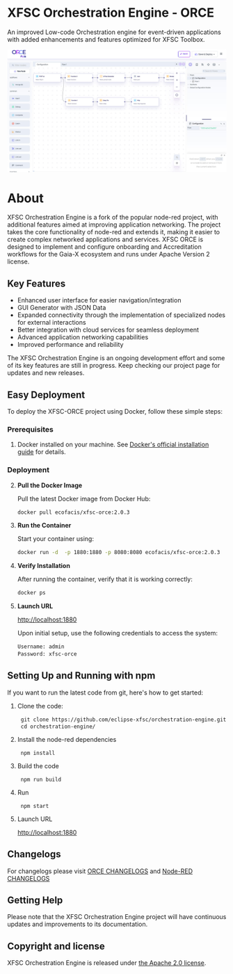 # XFSC Orchestration Engine - ORCE

An improved Low-code Orchestration engine for event-driven applications with added enhancements and features optimized for XFSC Toolbox.

![XFSC Orchestration Engine: Low-code programming for event-driven applications](ORCE_image.jpg)

# About

XFSC Orchestration Engine is a fork of the popular node-red project, with additional features aimed at improving application networking. The project takes the core functionality of node-red and extends it, making it easier to create complex networked applications and services. XFSC ORCE is designed to implement and configure onboarding and Accreditation workflows for the Gaia-X ecosystem and runs under Apache Version 2 license.

## Key Features

- Enhanced user interface for easier navigation/integration
- GUI Generator with JSON Data
- Expanded connectivity through the implementation of specialized nodes for external interactions
- Better integration with cloud services for seamless deployment
- Advanced application networking capabilities
- Improved performance and reliability

The XFSC Orchestration Engine is an ongoing development effort and some of its key features are still in progress. Keep checking our project page for updates and new releases.


## Easy Deployment

To deploy the XFSC-ORCE project using Docker, follow these simple steps:

### Prerequisites

1. Docker installed on your machine. See [Docker's official installation guide](https://docs.docker.com/get-docker/) for details.

### Deployment

2. **Pull the Docker Image**
   
   Pull the latest Docker image from Docker Hub:
   ```bash
   docker pull ecofacis/xfsc-orce:2.0.3

3. **Run the Container**
   
   Start your container using:
   ```bash
   docker run -d  -p 1880:1880 -p 8080:8080 ecofacis/xfsc-orce:2.0.3

4. **Verify Installation**
   
   After running the container, verify that it is working correctly:
   ```bash
   docker ps

5. **Launch URL**
		
	<http://localhost:1880>

   Upon initial setup, use the following credentials to access the system:
   ```bash
   Username: admin
   Password: xfsc-orce

## Setting Up and Running with npm

If you want to run the latest code from git, here's how to get started:

1. Clone the code:

        git clone https://github.com/eclipse-xfsc/orchestration-engine.git
        cd orchestration-engine/

2. Install the node-red dependencies

        npm install

3. Build the code

        npm run build

4. Run

        npm start
		
5. Launch URL
		
	<http://localhost:1880>


## Changelogs
For changelogs please visit [ORCE CHANGELOGS](ORCE+Node-RED-Changelog.md) and [Node-RED CHANGELOGS](CHANGELOG.md)


## Getting Help

Please note that the XFSC Orchestration Engine project will have continuous updates and improvements to its documentation.



## Copyright and license

XFSC Orchestration Engine is released under [the Apache 2.0 license](LICENSE).

